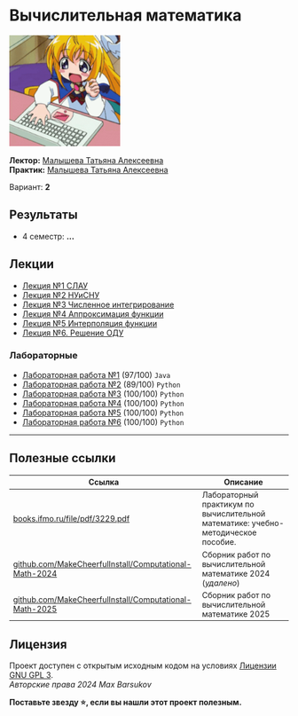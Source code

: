 # Вычислительная математика

<img alt="anime-computer-girl" src="https://github.com/maxbarsukov/itmo/blob/master/.docs/anime-computer-gurl.gif" height="200">

**Лектор:** [Малышева Татьяна Алексеевна](https://my.itmo.ru/persons/165275) \
**Практик:** [Малышева Татьяна Алексеевна](https://my.itmo.ru/persons/165275)

Вариант: **2**

## Результаты

- 4 семестр: **...**

## Лекции

- [Лекция №1 СЛАУ](./лекции/Лекция%20№1%20СЛАУ.pdf)
- [Лекция №2 НУиСНУ](./лекции/Лекция%20№2%20НУиСНУ.pdf)
- [Лекция №3 Численное интегрирование](./лекции/Лекция%20№3%20Численное%20интегрирование.pdf)
- [Лекция №4 Аппроксимация функции](./лекции/Лекция%20№4%20Аппроксимация%20функции.pdf)
- [Лекция №5 Интерполяция функции](./лекции/Лекция%20№5%20Интерполяция%20функции.pdf)
- [Лекция №6. Решение ОДУ](./лекции/Лекция%20№6.%20Решение%20ОДУ.pdf)

### Лабораторные

- [Лабораторная работа №1](./лабораторные/lab1) (97/100) `Java`
- [Лабораторная работа №2](./лабораторные/lab2) (89/100) `Python`
- [Лабораторная работа №3](./лабораторные/lab3) (100/100) `Python`
- [Лабораторная работа №4](./лабораторные/lab4) (100/100) `Python`
- [Лабораторная работа №5](./лабораторные/lab5) (100/100) `Python`
- [Лабораторная работа №6](./лабораторные/lab6) (100/100) `Python`

---

## Полезные ссылки

| Ссылка | Описание |
| --- | --- |
| [books.ifmo.ru/file/pdf/3229.pdf](https://books.ifmo.ru/file/pdf/3229.pdf) | Лабораторный практикум по вычислительной математике: учебно-методическое пособие. |
| [github.com/MakeCheerfulInstall/Computational-Math-2024](https://github.com/MakeCheerfulInstall/Computational-Math-2024) | Сборник работ по вычислительной математике 2024 (*удалено*) |
| [github.com/MakeCheerfulInstall/Computational-Math-2025](https://github.com/MakeCheerfulInstall/Computational-Math-2025) | Сборник работ по вычислительной математике 2025 |

## Лицензия

Проект доступен с открытым исходным кодом на условиях [Лицензии GNU GPL 3](https://opensource.org/license/gpl-3-0/). \
*Авторские права 2024 Max Barsukov*

**Поставьте звезду :star:, если вы нашли этот проект полезным.**
